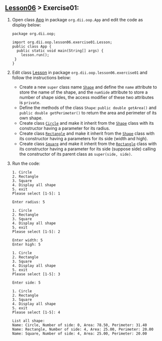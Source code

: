 ## [Lesson06](index.md) > Exercise01:

1. Open class [App](out/App.java) in package `org.dii.oop.App` and edit the code as display below: 
   ```
   package org.dii.oop;

   import org.dii.oop.lesson06.exercise01.Lesson;
   public class App {
     public static void main(String[] args) {
       lesson.run();
    }
   }
   ```

2. Edit class [Lesson](app/src/main/java/org/dii/oop/lesson06/exercise01/Lesson.java) in package `org.dii.oop.lesson06.exercise01` and follow the instructions below:
   - Create a new `super` class name [`Shape`](app/src/main/java/org/dii/oop/lesson06/exercise01/Shape.java) and define the `name` attribute to store the name of the shape, and the `numSide` attribute to store a number of shape sides, the access modifier of these two attributes is `private`.
   - Define the methods of the class `Shape`: `public double getArea()` and `public double getPerimeter()` to return the area and perimeter of its own shape.
   - Create class [`Circle`](app/src/main/java/org/dii/oop/lesson06/exercise01/Circle.java) and make it inherit from the [`Shape`](app/src/main/java/org/dii/oop/lesson06/exercise01/Shape.java) class with its constructor having a parameter for its radius.
   - Create class [`Rectangle`](app/src/main/java/org/dii/oop/lesson06/exercise01/Rectangle.java) and make it inherit from the [`Shape`](app/src/main/java/org/dii/oop/lesson06/exercise01/Shape.java) class with its constructor having a parameters for its side (width and high).
   - Create class [`Square`](app/src/main/java/org/dii/oop/lesson06/exercise01/Square.java) and make it inherit from the [`Rectangle`](app/src/main/java/org/dii/oop/lesson06/exercise01/Rectangle.java) class with its constructor having a parameter for its side (suppose side) calling the constructor of its parent class as `super(side, side)`.
  

3. Run the code:
   ```
   1. Circle
   2. Rectangle
   3. Square
   4. Display all shape
   5. exit
   Please select [1-5]: 1
   
   Enter radius: 5
   
   1. Circle
   2. Rectangle
   3. Square
   4. Display all shape
   5. exit
   Please select [1-5]: 2
   
   Enter width: 5
   Enter high: 5
   
   1. Circle
   2. Rectangle
   3. Square
   4. Display all shape
   5. exit
   Please select [1-5]: 3
   
   Enter side: 5
   
   1. Circle
   2. Rectangle
   3. Square
   4. Display all shape
   5. exit
   Please select [1-5]: 4
   
   List all shape:
   Name: Circle, Number of side: 0, Area: 78.50, Perimeter: 31.40
   Name: Rectangle, Number of side: 4, Area: 25.00, Perimeter: 20.00
   Name: Square, Number of side: 4, Area: 25.00, Perimeter: 20.00
   
   ```
   
